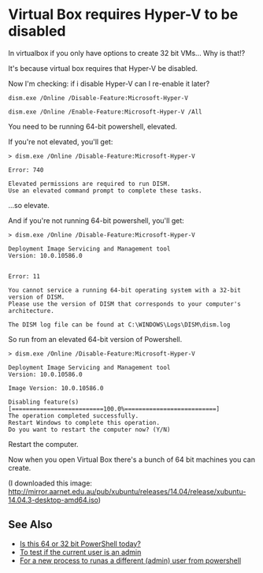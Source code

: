 ﻿# Virtual Box requires Hyper-V to be disabled

In virtualbox if you only have options to create 32 bit VMs... Why is that!?

It's because virtual box requires that Hyper-V be disabled.


Now I'm checking: if i disable Hyper-V can I re-enable it later?

    dism.exe /Online /Disable-Feature:Microsoft-Hyper-V

    dism.exe /Online /Enable-Feature:Microsoft-Hyper-V /All



You need to be running 64-bit powershell, elevated.

If you're not elevated, you'll get:

    > dism.exe /Online /Disable-Feature:Microsoft-Hyper-V

    Error: 740

    Elevated permissions are required to run DISM.
    Use an elevated command prompt to complete these tasks.


...so elevate.


And if you're not running 64-bit powershell, you'll get:


    > dism.exe /Online /Disable-Feature:Microsoft-Hyper-V

    Deployment Image Servicing and Management tool
    Version: 10.0.10586.0


    Error: 11

    You cannot service a running 64-bit operating system with a 32-bit version of DISM.
    Please use the version of DISM that corresponds to your computer's architecture.

    The DISM log file can be found at C:\WINDOWS\Logs\DISM\dism.log



So run from an elevated 64-bit version of Powershell.


    > dism.exe /Online /Disable-Feature:Microsoft-Hyper-V

    Deployment Image Servicing and Management tool
    Version: 10.0.10586.0

    Image Version: 10.0.10586.0

    Disabling feature(s)
    [==========================100.0%==========================]
    The operation completed successfully.
    Restart Windows to complete this operation.
    Do you want to restart the computer now? (Y/N)

Restart the computer.


Now when you open Virtual Box there's a bunch of 64 bit machines you can create.


(I downloaded this image: http://mirror.aarnet.edu.au/pub/xubuntu/releases/14.04/release/xubuntu-14.04.3-desktop-amd64.iso)


## See Also

 * [Is this 64 or 32 bit PowerShell today?](../powershell/is_this_64_or_32_bit_powershell_today.md)
 * [To test if the current user is an admin](../powershell/is_current_user_admin.md)
 * [For a new process to runas a different (admin) user from powershell](../powershell/runas.md)